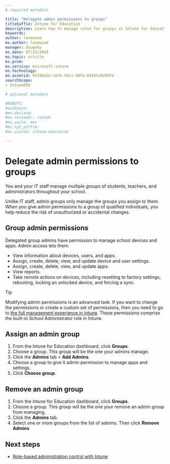 ```yaml
---
# required metadata

title: "Delegate admin permissions to groups"
titleSuffix: Intune for Education
description: Learn how to manage roles for groups in Intune for Education.
keywords:
author: lenewsad
ms.author: lanewsad
manager: dougeby
ms.date: 07/23/2018
ms.topic: article
ms.prod:
ms.service: microsoft-intune
ms.technology:
ms.assetid: 9319be2e-cb7e-43c1-98fe-64281c8c09fd
searchScope:
- IntuneEDU

# optional metadata

#ROBOTS:
#audience:
#ms.devlang:
#ms.reviewer: rashok
#ms.suite: ems
#ms.tgt_pltfrm:
#ms.custom: intune-education

---
```


# Delegate admin permissions to groups
You and your IT staff manage multiple groups of students, teachers, and administrators throughout your school.  

Unlike IT staff, admin groups only manage the groups you assign to them. When you give admin permissions to a group of qualified individuals, you help reduce the risk of unauthorized or accidental changes.  

## Group admin permissions 

Delegated group admins have permission to manage school devices and apps. Admin access lets them:

- View information about devices, users, and apps.
- Assign, create, delete, view, and update device and user settings.
- Assign, create, delete, view, and update apps.
- View reports.
- Take remote actions on devices, including resetting to factory settings, rebooting, locking an unlocked device, and forcing a sync.

> [!TIP]
> Modifying admin permissions is an advanced task. If you want to change the permissions or create a custom set of permissions, then you need to go to [the full management experience in Intune](group-admin-delegate.md#find-out-more). These permissions comprise the built-in School Administrator role in Intune. 

## Assign an admin group

1. From the Intune for Education dashboard, click **Groups**.
2. Choose a group. This group will be the one your admins manage.
3. Click the **Admins** tab > **Add Admins**.
4. Choose a group to give it admin permission to manage apps and settings.
5. Click **Choose group**.

## Remove an admin group
1. From the Intune for Education dashboard, click **Groups**.
2. Choose a group. This group will be the one your remove an admin group from managing.
3. Click the **Admins** tab.
4. Select one or more groups from the list of admins. Then click **Remove Admins**  

## Next steps

  - [Role-based administration control with Intune](https://docs.microsoft.com/intune/role-based-access-control)
